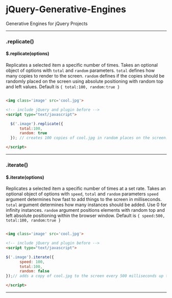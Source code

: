 # jQuery-Generative-Engines
Generative Engines for jQuery Projects

---
### .replicate()
#### $.replicate(options)
Replicates a selected item a specific number of times. Takes an optional object of options with `total` and `random` parameters. `total` defines how many copies to render to the screen. `random` defines if the copies should be randomly placed on the screen using absolute positioning with random top and left values. Default is `{ total:100, random:true }`

```html

<img class='image' src='cool.jpg'>

<!-- include jQuery and plugin before -->
<script type="text/javascript">

  $('.image').replicate({
      total:100,
      random: true
  }); // creates 100 copies of cool.jpg in random places on the screen.

</script>
```
---
### .iterate()
#### $.iterate(options)
Replicates a selected item a specific number of times at a set rate. Takes an optional object of options with `speed`, `total` and `random` parameters `speed` argument determines how fast to add things to the screen in milliseconds. `total` argument determines how many instances should be added. Use 0 for infinity instances. `random` argument positions elements with random top and left absolute positioning within the browser window. Default is `{ speed:500, total:100, random:true }`

```html

<img class='image' src='cool.jpg'>

<!-- include jQuery and plugin before -->
<script type="text/javascript">

$('.image').iterate({
      speed: 100,
      total:100,
      random: false
});// adds a copy of cool.jpg to the screen every 500 milliseconds up to 100 copies. Places the copies in random places on the screen.

</script>
```
---
